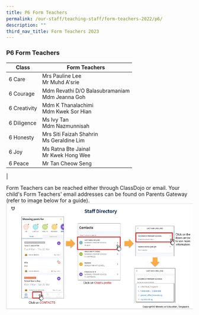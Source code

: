 ```yaml
---
title: P6 Form Teachers
permalink: /our-staff/teaching-staff/form-teachers-2022/p6/
description: ""
third_nav_title: Form Teachers 2023
---
```


### **P6 Form Teachers**

| Class| Form Teachers | 
| -------- | -------- |
| 6 Care | Mrs Pauline Lee <br> Mr Muhd A'srie |
| 6 Courage | Mdm Revathi D/O Balasubramaniam<br>Mdm Jeanna Goh |
| 6 Creativity | Mdm K Thanalachimi <br>Mdm Kwek Sor Hian |
| 6 Diligence | Ms Ivy Tan <br> Mdm Nazmunnisah  | 
| 6 Honesty | Mrs Siti Faizah Shahrin <br> Ms Geraldine Lim | 
| 6 Joy | Ms Ratna Bte Jainal <br> Mr Kwek Hong Wee | 
| 6 Peace | Mr Tan Cheow Seng  | 
|

Form Teachers can be reached either through ClassDojo or email. Your child's Form Teachers' email addresses can be found on Parents Gateway (refer to image below for a guide).
![](/images/PG-contacts2.jpg)